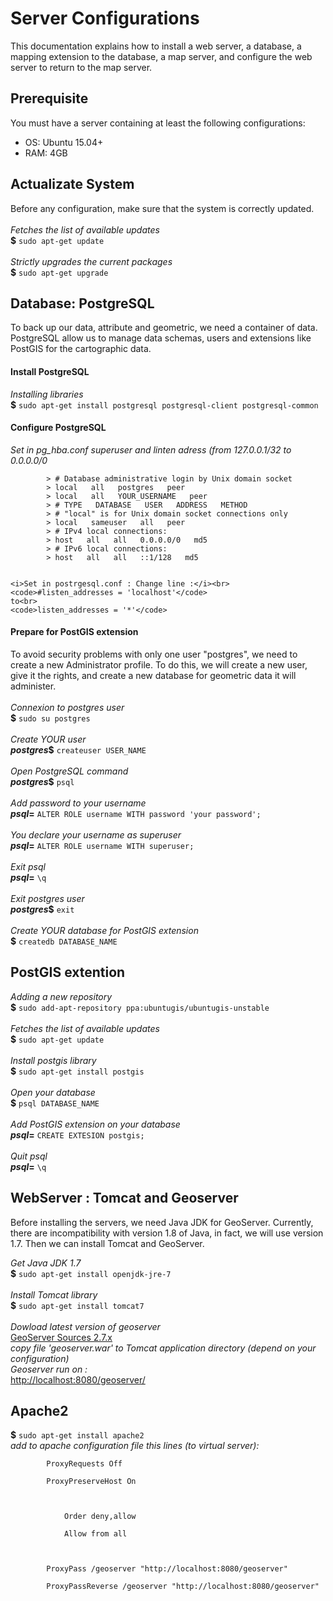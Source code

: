 <h1>Server Configurations</h1>

<p>
	This documentation explains how to install a web server, a database, a mapping extension to the database, a map server, and configure the web server to return to the map server.
</p>

<h2>Prerequisite</h2>

<p>
	You must have a server containing at least the following configurations:
	<ul>
		<li>OS: Ubuntu 15.04+</li>
		<li>RAM: 4GB</li>
	</ul>
</p>

<h2>Actualizate System</h2>

<p>
	Before any configuration, make sure that the system is correctly updated.<br><br>
	<i>Fetches the list of available updates</i><br>
	<b>$</b> <code>sudo apt-get update</code><br><br>
	<i>Strictly upgrades the current packages</i><br>
	<b>$</b> <code>sudo apt-get upgrade</code>
</p>

<h2>Database: PostgreSQL</h2>

<p>
	To back up our data, attribute and geometric, we need a container of data. PostgreSQL allow us to manage data schemas, users and extensions like PostGIS for the cartographic data.
</p>

<h4>Install PostgreSQL</h4>
<p>
	<i>Installing libraries</i><br>
	<b>$</b> <code>sudo apt-get install postgresql postgresql-client postgresql-common</code>
</p>

<h4>Configure PostgreSQL</h4>
<p>	
	<i>Set in pg_hba.conf superuser and linten adress (from 127.0.0.1/32 to 0.0.0.0/0</i><br>
	<code>
		> # Database administrative login by Unix domain socket
		> local &nbsp; all &nbsp; postgres &nbsp; peer
		> local &nbsp; all &nbsp; YOUR_USERNAME &nbsp; peer
		> # TYPE &nbsp; DATABASE &nbsp; USER &nbsp; ADDRESS &nbsp; METHOD
		> # "local" is for Unix domain socket connections only
		> local &nbsp; sameuser &nbsp; all &nbsp; peer
		> # IPv4 local connections:
		> host &nbsp; all &nbsp; all &nbsp; 0.0.0.0/0 &nbsp; md5
		> # IPv6 local connections:
		> host &nbsp; all &nbsp; all &nbsp; ::1/128 &nbsp; md5
	</code>

	<i>Set in postrgesql.conf : Change line :</i><br>
	<code>#listen_addresses = 'localhost'</code>
	to<br>
	<code>listen_addresses = '*'</code>
</p>

<h4>Prepare for PostGIS extension</h4>
<p>
	To avoid security problems with only one user "postgres", we need to create a new Administrator profile. To do this, we will create a new user, give it the rights, and create a new database for geometric data it will administer.<br><br>
	<i>Connexion to postgres user</i><br>
	<b>$</b> <code>sudo su postgres</code><br><br>
	<i>Create YOUR user</i><br>
	<b><i>postgres</i>$</b> <code>createuser USER_NAME</code><br><br>
	<i>Open PostgreSQL command</i><br>
	<b><i>postgres</i>$</b> <code>psql</code><br><br>
	<i>Add password to your username</i><br>
	<b><i>psql</i>=</b> <code>ALTER ROLE username WITH password 'your password';</code><br><br>
	<i>You declare your username as superuser</i><br>
	<b><i>psql</i>=</b> <code>ALTER ROLE username WITH superuser;</code><br><br>
	<i>Exit psql</i><br>
	<b><i>psql</i>=</b> <code>\q</code><br><br>
	<i>Exit postgres user</i><br>
	<b><i>postgres</i>$</b> <code>exit</code><br><br>
	<i>Create YOUR database for PostGIS extension</i><br>
	<b>$</b> <code>createdb DATABASE_NAME</code><br>
</p>

<h2>PostGIS extention</h2>

<p>
	<i>Adding a new repository</i><br>
	<b>$</b> <code>sudo add-apt-repository ppa:ubuntugis/ubuntugis-unstable</code><br><br>
	<i>Fetches the list of available updates</i><br>
	<b>$</b> <code>sudo apt-get update</code><br><br>
	<i>Install postgis library</i><br>
	<b>$</b> <code>sudo apt-get install postgis</code><br><br>
	<i>Open your database</i><br>
	<b>$</b> <code>psql DATABASE_NAME</code><br><br>
	<i>Add PostGIS extension on your database</i><br>
	<b><i>psql</i>=</b> <code>CREATE EXTESION postgis;</code><br><br>
	<i>Quit psql</i><br>
	<b><i>psql</i>=</b> <code>\q</code><br>
</p>

<h2>WebServer : Tomcat and Geoserver</h2>
<p>
	Before installing the servers, we need Java JDK for GeoServer. Currently, there are incompatibility with version 1.8 of Java, in fact, we will use version 1.7. Then we can install Tomcat and GeoServer.
</p>
<p>
	<i>Get Java JDK 1.7</i><br>
	<b>$</b> <code>sudo apt-get install openjdk-jre-7</code><br><br>
	<i>Install Tomcat library</i><br>
	<b>$</b> <code>sudo apt-get install tomcat7</code><br><br>
	<i>Dowload latest version of geoserver</i><br>
	<a href="http://geoserver.org/release/2.7.x/">GeoServer Sources 2.7.x</a><br>
	<i>copy file 'geoserver.war' to Tomcat application directory (depend on your configuration)</i><br>
	<i>Geoserver run on :</i><br>
	<a href="http://localhost:8080/geoserver/">http://localhost:8080/geoserver/</a>
</p>

<h2>Apache2</h2>
<p>
	<b>$</b> <code>sudo apt-get install apache2</code><br>
	<i>add to apache configuration file this lines (to virtual server):</i><br>
	<code>
		ProxyRequests Off<br>
		ProxyPreserveHost On<br>
		<Proxy *><br>
			Order deny,allow<br>
			Allow from all<br>
		</Proxy><br>
		ProxyPass /geoserver "http://localhost:8080/geoserver"<br>
		ProxyPassReverse /geoserver "http://localhost:8080/geoserver"
	</code>
</p>
	



